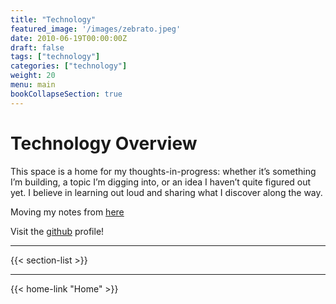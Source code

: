```yaml
---
title: "Technology"
featured_image: '/images/zebrato.jpeg'
date: 2010-06-19T00:00:00Z
draft: false
tags: ["technology"]
categories: ["technology"]
weight: 20
menu: main
bookCollapseSection: true
---
```


# Technology Overview

This space is a home for my thoughts-in-progress: whether it’s something I’m building, a topic I’m digging into, or an idea I haven’t quite figured out yet. I believe in learning out loud and sharing what I discover along the way.

Moving my notes from [here](https://scribbleontechnology.blogspot.com)

Visit the [github](https://github.com/arshadhs) profile!

---

{{< section-list >}}

---
{{< home-link "Home" >}}